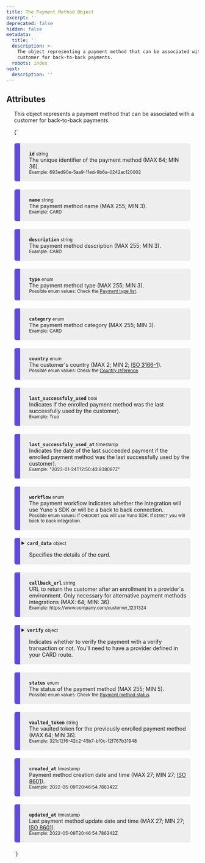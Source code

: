 ```yaml
---
title: The Payment Method Object
excerpt: ''
deprecated: false
hidden: false
metadata:
  title: ''
  description: >-
    The object representing a payment method that can be associated with a
    customer for back-to-back payments.
  robots: index
next:
  description: ''
---
```

## Attributes

This object represents a payment method that can be associated with a customer for back-to-back payments.

<HTMLBlock>{`
<div>
  <div class="yuno">
    <p><strong><code>id</code></strong> <small>string</small>
      <br />The unique identifier of the payment method (MAX 64; MIN 36).
      <br /><small> Example: 693ed90e-5aa9-11ed-9b6a-0242ac120002 </small>
    </p>
  </div>

  <div class="yuno">
    <p><strong><code>name</code></strong> <small>string</small>
      <br />The payment method name (MAX 255; MIN 3).
      <br /><small> Example: CARD </small>
    </p>
  </div>

  <div class="yuno">
    <p><strong><code>description</code></strong> <small>string</small>
      <br />The payment method description (MAX 255; MIN 3).
      <br /><small> Example: CARD </small>
    </p>
  </div>

  <div class="yuno">
    <p><strong><code>type</code></strong> <small>enum</small>
      <br />The payment method type (MAX 255; MIN 3).
      <br /><small> Possible enum values: Check the <a href="payment-type-list">
          Payment type list</a>. </small>
    </p>
  </div>

  <div class="yuno">
    <p><strong><code>category</code></strong> <small>enum</small>
      <br />The payment method category (MAX 255; MIN 3).
      <br /><small> Example: CARD </small>
    </p>
  </div>

  <div class="yuno">
    <p><strong><code>country</code></strong> <small>enum</small>
      <br />The customer's country (MAX 2; MIN 2; <a href="country-reference">ISO 3166-1</a>).
      <br /><small> Possible enum values: Check the <a href="country-reference">Country reference</a>. </small>
    </p>
  </div>

  <div class="yuno">
    <p><strong><code>last_successfuly_used</code></strong> <small>bool</small>
      <br />Indicates if the enrolled payment method was the last successfully used by the customer</a>).
      <br /><small> Example: True </small>
    </p>
  </div>

  <div class="yuno">
    <p><strong><code>last_successfuly_used_at</code></strong> <small>timestamp</small>
      <br />Indicates the date of the last succeeded payment if the enrolled payment method was the last successfully
      used by the customer</a>).
      <br /><small> Example: "2023-01-24T12:50:43.938087Z" </small>
    </p>
  </div>

  <div class="yuno">
    <p><strong><code>workflow</code></strong> <small>enum</small>
      <br /> The payment workflow indicates whether the integration will use Yuno´s SDK or will be a back to back
      connection.
      <br /><small> Possible enum values: If <code>CHECKOUT</code> you will use Yuno SDK. If <code>DIRECT</code> you
        will back to back integration. </small>
    </p>
  </div>


  <details class="yuno">
    <summary><strong><code>card_data</code></strong> <small>object</small>
      <br />
      <p>Specifies the details of the card.</p>
    </summary>
    <div>
      <p><strong><code>iin</code></strong> <small>integer</small>
        <br />The issuer indentificarion number (IIN) refers to the first few digits of the payment card number issued
        by a financial insituition (MAX 8; MIN 6).
        <br /><small> Example: 45079900 </small>
      </p>
      <p><strong><code>lfd</code></strong> <small>integer</small>
        <br />The last four digits of the card (MAX 4; MIN 4).
        <br /><small> Example: 0010 </small>
      </p>
      <p><strong><code>expiration_month</code></strong> <small>integer</small>
        <br />The expiraton month of the card (MAX 2; MIN 2) - only available for PCI certified merchants.
        <br /><small> Example: 12 </small>
      </p>
      <p><strong><code>expiration_year</code></strong> <small>integer</small>
        <br />The expiraton year of the card (MAX 2; MIN 2) - only available for PCI certified merchants.
        <br /><small> Example: 12 </small>
      </p>
      <p><strong><code>number_length</code></strong> <small>integer</small>
        <br />The length of the card's number (MAX 19; MIN 8).
        <br /><small> Example: 41961111 </small>
      </p>
      <p><strong><code>security_code_length</code></strong> <small>integer</small>
        <br />The length of the card's security code (MAX 4; MIN 3).
        <br /><small> Example: 123 </small>
      </p>
      <p><strong><code>brand</code></strong> <small>string</small>
        <br />The card's brand information (MAX 255; MIN 3).
        <br /><small> Example: VISA </small>
      </p>
      <p><strong><code>issuer</code></strong> <small>string</small>
        <br />The card's issuer (MAX 255; MIN 3).
        <br /><small> Example: Banco Galicia </small>
      </p>
      <p><strong><code>category</code></strong> <small>string</small>
        <br />The category of the card's issuer (MAX 255; MIN 3).
        <br /><small> Example: Gold </small>
      </p>
      <p><strong><code>type</code></strong> <small>string</small>
        <br />The type of the card's issuer (MAX 255; MIN 3).
        <br /><small> Example: CREDIT, DEBIT, or PREPAID </small>
      </p>
    </div>
  </details>
  <div class="yuno">
    <p><strong><code>callback_url</code></strong> <small>string</small>
      <br />URL to return the customer after an enrollment in a provider´s environment. Only necessary for alternative
      payment methods integrations (MAX: 64; MIN: 36).
      <br /><small> Example: https://www.company.com/customer_1231324 </small>
    </p>
  </div>

  <details class="yuno">
    <summary><strong><code>verify</code></strong> <small>object</small>
      <br />
      <p>Indicates whether to verify the payment with a verify transaction or not. You’ll need to have a provider
        defined in your CARD route. </p>
    </summary>
    <div>
      <p><strong><code>vault_on_success</code></strong> <small>boolean</small>
        <br />Indicates whether to verify the payment with a verify transaction or not. False by default.
      </p>
      <p><strong><code>currency</code></strong> <small>enum</small>
        <br />Currency of the card verification.(MAX 3; MIN 3; <a href="country-reference">ISO 4217</a>).
        <br /><small> Possible enum values: Check the <a href="country-reference">Country reference</a>.</small>
      </p>
    </div>
  </details>

  <div class="yuno">
    <p><strong><code>status</code></strong> <small>enum</small>
      <br />The status of the payment method (MAX 255; MIN 5).
      <br /><small> Possible enum values: Check the <a href="enrollment-workflow#payment-method-status">Payment method
          status</a>. </small>
    </p>
  </div>

  <div class="yuno">
    <p><strong><code>vaulted_token</code></strong> <small>string</small>
      <br />The vaulted token for the previously enrolled payment method (MAX 64; MIN 36).
      <br /><small> Example: 321c12f6-42c2-45b7-bf0c-f2f767b31948 </small>
    </p>
  </div>

  <div class="yuno">
    <p><strong><code>created_at</code></strong> <small>timestamp</small>
      <br />Payment method creation date and time (MAX 27; MIN 27; <a href="https://en.wikipedia.org/wiki/ISO_8601">ISO
        8601</a>).
      <br /><small> Example: 2022-05-09T20:46:54.786342Z </small>
    </p>
  </div>

  <div class="yuno">
    <p><strong><code>updated_at</code></strong> <small>timestamp</small>
      <br />Last payment method update date and time (MAX 27; MIN 27; <a
        href="https://en.wikipedia.org/wiki/ISO_8601">ISO 8601</a>).
      <br /><small> Example: 2022-05-09T20:46:54.786342Z </small>
    </p>
  </div>

  <!-- <details class="yuno">
  <summary><strong><code>verify</code></strong> <small>object</small>
    <br/><p>Specifies verify object.</p>
  </summary>
  <div>
      <p><strong><code>vault_on_success</code></strong> <small>boolean</small>
          <br/>Indicates whether to verify the payment with a verify transaction or not. You’ll need to have a provider defined in your CARD route.
          <br/><small> Default: false  </small>
      </p>
      <details class="yuno">
          <summary><strong><code>payment</code></strong> <small>object</small>
          <br/><p>Only received when vault_on_success is set on true.</p>
          </summary>
          <div>
              <details class="yuno">
                  <summary><strong><code>payment</code></strong> <small>object</small>
                  <br/><p>Specifies payment object.</p>
                  </summary>
                  <div>
                  <p><strong><code>id</code></strong> <small>string</small>
                      <br/>The unique identifier of the payment (MAX 64 ; MIN 36)
                      <br/><small>Example: 5104911d-5df9-229e-8468-bd41abea1a4s</small>
                  </p>
                  <p><strong><code>account_id</code></strong> <small>string</small>
                      <br/>The unique identifier of the account (MAX 64 ; MIN 36).
                      <br/><small>Example: 2404911d-5df9-429e-8488-ad41abea1a4b</small>
                  </p>		
                  <p><strong><code>description</code></strong> <small>string</small>
                      <br/>The description of the payment (MAX 255; MIN 3)
                      <br/><small>Example: marketplace payment</small>
                  </p>         
                  <p><strong><code>country</code></strong> <small>enum</small>
                      <br/>Country where the transaction must be processed (ISO 3166-1 MAX 2; MIN 2).
                      <br/><small>Example: CO</small>
                  </p>
                  <p><strong><code>status</code></strong> <small>enum</small>
                      <br/>The status of the Payment (MAX 255; MIN 3).
                      <br/><small>Example: rejected</small>
                  </p>
                  <p><strong><code>sub_status</code></strong> <small>enum</small>
                      <br/>The sub_status of the Payment (MAX 255; MIN 3).
                      <br/><small>Example: PARTIALLY_PAID</small>
                  </p>
                  <p><strong><code>merchant_order_id</code></strong> <small>string</small>
                      <br/>Identification of the order (MAX 255; MIN 3).
                      <br/><small>Example: AAB01-432245</small>
                  </p>
                  <p><strong><code>created_at</code></strong> <small>timestamp</small>
                      <br/>Payment creation date (ISO 8601 MAX 27; MIN 27).
                      <br/><small>Example: 2022-05-09T20:46:54.786342Z</small>
                  </p>
                  <p><strong><code>updated_at</code></strong> <small>timestamp</small>
                      <br/>Last payment update date (ISO 8601 MAX 27; MIN 27).
                      <br/><small>Example: 2022-05-09T20:46:54.786342Z</small>
                  </p>
                  <details class="yuno">
                      <summary><strong><code>amount</code></strong> <small>object</small>
                      <br/><p>Specifies verify object.</p>
                      </summary>
                      <div>
                      <p><strong><code>value</code></strong> <small>number</small>
                          <br/>Amount of the payment.
                          <br/><small> Default: 1000  </small>
                      </p>
                      <p><strong><code>captured</code></strong> <small>number</small>
                          <br/>The summarized amount capture in the payment.
                          <br/><small>Example: 500</small>
                      </p>
                      <p><strong><code>refunded</code></strong> <small>number</small>
                          <br/>The summarized amount refunded  in the payment.
                          <br/><small>Example: 0</small>
                      </p>
                      <p><strong><code>currency</code></strong> <small>enum</small>
                          <br/>The currency used to make the payment (ISO 4217 MAX 3; MIN 3).
                          <br/><small>Example: COP</small>
                      </p>                
                      </div>
                  </details> 
                  </div>
              </details>
              <details class="yuno">
                  <summary><strong><code>transaction</code></strong> <small>object</small>
                  <br/><p>Specifies payment object.</p>
                  </summary>
                  <div>
                  <p><strong><code>id</code></strong> <small>string</small>
                      <br/>id of the transaction (MAX 64 ; MIN 36).
                      <br/><small>Example: 9104911d-5df9-429e-8488-ad41abea1a4b</small>
                  </p>
                  <p><strong><code>type</code></strong> <small>enum</small>
                      <br/>Type of transaction (MAX 255 ; MIN 3).
                      <br/><small>Example: CANCEL</small>
                  </p>
                  <p><strong><code>status</code></strong> <small>enum</small>
                      <br/>Status of the transaction (MAX 255 ; MIN 3).
                      <br/><small>Example: success</small>
                  </p>
                  <p><strong><code>response_code</code></strong> <small>string</small>
                      <br/>The payment provider response_code
                      <br/><small>Example: 200</small>
                  </p>                    
                  <details class="yuno">
                      <summary><strong><code>amount</code></strong> <small>object</small>
                      <br/><p>Specifies verify object.</p>
                      </summary>
                      <div>
                      <p><strong><code>value</code></strong> <small>number</small>
                          <br/>Amount of the payment.
                          <br/><small> Default: 1000  </small>
                      </p>
                      <p><strong><code>currency</code></strong> <small>enum</small>
                          <br/>The currency used to make the payment (ISO 4217 MAX 3; MIN 3).
                          <br/><small>Example: COP</small>
                      </p>                
                      </div>
                  </details> 
                  <details class="yuno">
                      <summary><strong><code>provider_data</code></strong> <small>object</small>
                      <br/><p>Specifies verify object.</p>
                      </summary>
                      <div>
                      <p><strong><code>id</code></strong> <small>enum</small>
                          <br/>Identification of the provider (MAX 255; MIN 3). Options: WOMPI, SPINPAY, ADDI, MERCADO_PAGO.
                          <br/><small> Example: WOMPI  </small>
                      </p>
                      <p><strong><code>currency</code></strong> <small>enum</small>
                          <br/>The currency used to make the payment (ISO 4217 MAX 3; MIN 3).
                          <br/><small>Example: COP</small>
                      </p>
                      <p><strong><code>transaction_id</code></strong> <small>string</small>
                          <br/>The unique identifier of the payment from the provider.
                          <br/><small>Example: 12345678</small>
                      </p>
                      <p><strong><code>account_id</code></strong> <small>string</small>
                          <br/>The merchant´s payment provider account id.
                          <br/><small>Example: 9990128</small>
                      </p>
                      <p><strong><code>status</code></strong> <small>string</small>
                          <br/>Provider´s status of the transaction (MAX 255; MIN 3).
                          <br/><small>Example: accredited</small>
                      </p>
                      <p><strong><code>status_detail</code></strong> <small>string</small>
                          <br/>Provider´s status of the transaction detail (MAX 255; MIN 3).
                          <br/><small>Example: approved</small>
                      </p>
                      <p><strong><code>raw_response</code></strong> <small>string</small>
                          <br/>The raw_response of the provider
                          <br/><small>Example: JSON</small>
                      </p>                                     
                      </div>
                  </details> 
                  </div>
              </details>
              <p><strong><code>created_at</code></strong> <small>timestamp</small>
                  <br/>Transactions creation date (ISO 8601 MAX 27; MIN 27).
                  <br/><small>Example: 2022-05-09T20:46:54.786342Z</small>
              </p>
              <p><strong><code>updated_at</code></strong> <small>timestamp</small>
                  <br/> Last transaction update date (ISO 8601 MAX 27; MIN 27).
                  <br/><small>Example: 2022-07-09T20:43:54.786342Z</small>
              </p>
          </div>
      </details>
   </div>
</details> -->

  <style>
    :root {
      --yuno-main-color: #614AD6;
      --yellow: #CEE65A;
    }

    details {
      display: flex;
      overflow: hidden;
    }

    p {
      margin-left: 20px;
    }

    .yuno {
      --highlight: var(#eee);
      background: #eee;
      margin: 1.5em;
      border-radius: 5px;
      border-left: 15px solid var(--yuno-main-color);
      padding: 0.25em;
    }
  </style>
`}</HTMLBlock>
